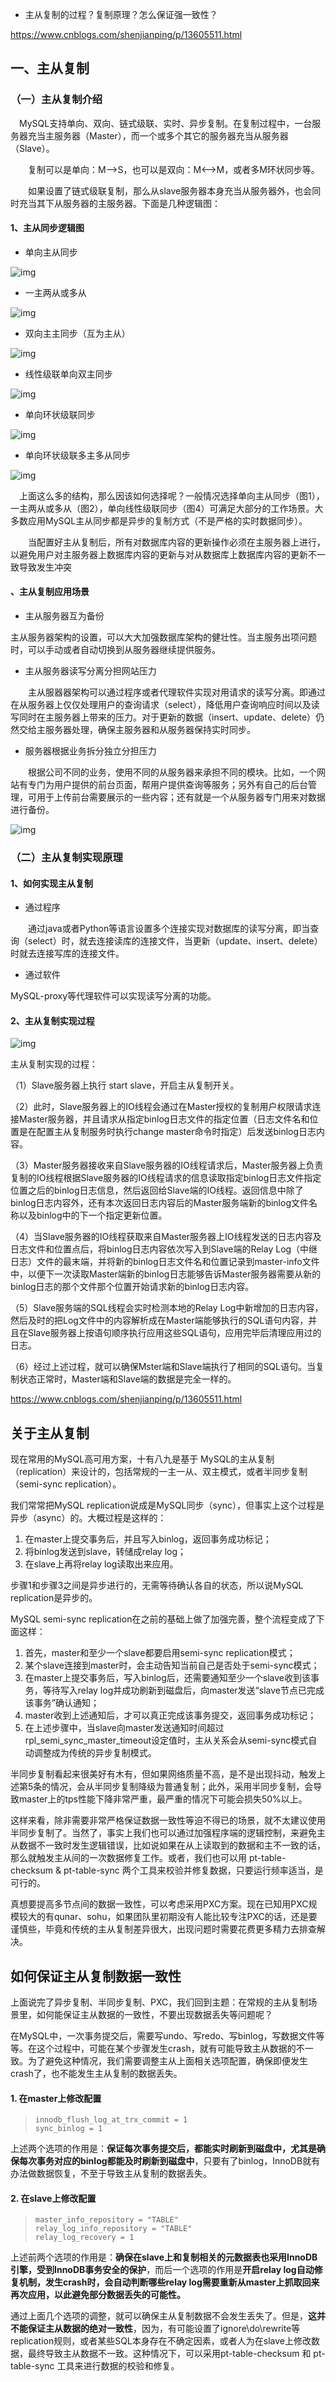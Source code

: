 - 主从复制的过程？复制原理？怎么保证强一致性？ 

https://www.cnblogs.com/shenjianping/p/13605511.html

## 一、主从复制

### （一）主从复制介绍

 　MySQL支持单向、双向、链式级联、实时、异步复制。在复制过程中，一台服务器充当主服务器（Master），而一个或多个其它的服务器充当从服务器（Slave）。

　　复制可以是单向：M-->S，也可以是双向：M<-->M，或者多M环状同步等。

　　如果设置了链式级联复制，那么从slave服务器本身充当从服务器外，也会同时充当其下从服务器的主服务器。下面是几种逻辑图：

#### 1、主从同步逻辑图

- 单向主从同步

![img](https://img2020.cnblogs.com/blog/1137363/202009/1137363-20200905171131014-1905763618.png)

- 一主两从或多从

![img](https://img2020.cnblogs.com/blog/1137363/202009/1137363-20200905171705259-1335684750.png)

- 双向主主同步（互为主从）

![img](https://img2020.cnblogs.com/blog/1137363/202009/1137363-20200905172138346-2070572140.png)

- 线性级联单向双主同步

![img](https://img2020.cnblogs.com/blog/1137363/202009/1137363-20200905172516248-1499719222.png)

-  单向环状级联同步

![img](https://img2020.cnblogs.com/blog/1137363/202009/1137363-20200905172948873-1201255383.png)

- 单向环状级联多主多从同步

![img](https://img2020.cnblogs.com/blog/1137363/202009/1137363-20200905173355254-1878298221.png)

 　上面这么多的结构，那么因该如何选择呢？一般情况选择单向主从同步（图1），一主两从或多从（图2），单向线性级联同步（图4）可满足大部分的工作场景。大多数应用MySQL主从同步都是异步的复制方式（不是严格的实时数据同步）。

　　当配置好主从复制后，所有对数据库内容的更新操作必须在主服务器上进行，以避免用户对主服务器上数据库内容的更新与对从数据库上数据库内容的更新不一致导致发生冲突

#### 、主从复制应用场景

- 主从服务器互为备份

主从服务器架构的设置，可以大大加强数据库架构的健壮性。当主服务出项问题时，可以手动或者自动切换到从服务器继续提供服务。

- 主从服务器读写分离分担网站压力

　　主从服器器架构可以通过程序或者代理软件实现对用请求的读写分离。即通过在从服务器上仅仅处理用户的查询请求（select），降低用户查询响应时间以及读写同时在主服务器上带来的压力。对于更新的数据（insert、update、delete）仍然交给主服务器处理，确保主服务器和从服务器保持实时同步。

-  服务器根据业务拆分独立分担压力

　　根据公司不同的业务，使用不同的从服务器来承担不同的模块。比如，一个网站有专门为用户提供的前台页面，帮用户提供查询等服务；另外有自己的后台管理，可用于上传前台需要展示的一些内容；还有就是一个从服务器专门用来对数据进行备份。

![img](https://img2020.cnblogs.com/blog/1137363/202009/1137363-20200906093541141-1241443990.png)

### （二）主从复制实现原理

 

####  1、如何实现主从复制

- 通过程序

　　通过java或者Python等语言设置多个连接实现对数据库的读写分离，即当查询（select）时，就去连接读库的连接文件，当更新（update、insert、delete）时就去连接写库的连接文件。

- 通过软件

MySQL-proxy等代理软件可以实现读写分离的功能。



#### 2、主从复制实现过程

![img](https://img2020.cnblogs.com/blog/1137363/202009/1137363-20200906103636613-397509942.png)

 主从复制实现的过程：

（1）Slave服务器上执行 start slave，开启主从复制开关。

（2）此时，Slave服务器上的IO线程会通过在Master授权的复制用户权限请求连接Master服务器，并且请求从指定binlog日志文件的指定位置（日志文件名和位置是在配置主从复制服务时执行change master命令时指定）后发送binlog日志内容。

（3）Master服务器接收来自Slave服务器的IO线程请求后，Master服务器上负责复制的IO线程根据Slave服务器的IO线程请求的信息读取指定binlog日志文件指定位置之后的binlog日志信息，然后返回给Slave端的IO线程。返回信息中除了binlog日志内容外，还有本次返回日志内容后的Master服务端新的binlog文件名称以及binlog中的下一个指定更新位置。

（4）当Slave服务器的IO线程获取来自Master服务器上IO线程发送的日志内容及日志文件和位置点后，将binlog日志内容依次写入到Slave端的Relay  Log（中继日志）文件的最末端，并将新的binlog日志文件名和位置记录到master-info文件中，以便下一次读取Master端新的binlog日志能够告诉Master服务器需要从新的binlog日志的那个文件那个位置开始请求新的binlog日志内容。

（5）Slave服务端的SQL线程会实时检测本地的Relay Log中新增加的日志内容，然后及时的把Log文件中的内容解析成在Master端能够执行的SQL语句内容，并且在Slave服务器上按语句顺序执行应用这些SQL语句，应用完毕后清理应用过的日志。

（6）经过上述过程，就可以确保Mster端和Slave端执行了相同的SQL语句。当复制状态正常时，Master端和Slave端的数据是完全一样的。

https://www.cnblogs.com/shenjianping/p/13605511.html



## 关于主从复制

现在常用的MySQL高可用方案，十有八九是基于 MySQL的主从复制（replication）来设计的，包括常规的一主一从、双主模式，或者半同步复制（semi-sync replication）。

我们常常把MySQL replication说成是MySQL同步（sync），但事实上这个过程是异步（async）的。大概过程是这样的：

1. 在master上提交事务后，并且写入binlog，返回事务成功标记；
2. 将binlog发送到slave，转储成relay log；
3. 在slave上再将relay log读取出来应用。

步骤1和步骤3之间是异步进行的，无需等待确认各自的状态，所以说MySQL replication是异步的。

MySQL semi-sync replication在之前的基础上做了加强完善，整个流程变成了下面这样：

1. 首先，master和至少一个slave都要启用semi-sync replication模式；
2. 某个slave连接到master时，会主动告知当前自己是否处于semi-sync模式；
3. 在master上提交事务后，写入binlog后，还需要通知至少一个slave收到该事务，等待写入relay log并成功刷新到磁盘后，向master发送“slave节点已完成该事务”确认通知；
4. master收到上述通知后，才可以真正完成该事务提交，返回事务成功标记；
5. 在上述步骤中，当slave向master发送通知时间超过rpl_semi_sync_master_timeout设定值时，主从关系会从semi-sync模式自动调整成为传统的异步复制模式。

半同步复制看起来很美好有木有，但如果网络质量不高，是不是出现抖动，触发上述第5条的情况，会从半同步复制降级为普通复制；此外，采用半同步复制，会导致master上的tps性能下降非常严重，最严重的情况下可能会损失50%以上。

这样来看，除非需要非常严格保证数据一致性等迫不得已的场景，就不太建议使用半同步复制了。当然了，事实上我们也可以通过加强程序端的逻辑控制，来避免主从数据不一致时发生逻辑错误，比如说如果在从上读取到的数据和主不一致的话，那么就触发主从间的一次数据修复工作。或者，我们也可以用 pt-table-checksum & pt-table-sync 两个工具来校验并修复数据，只要运行频率适当，是可行的。

真想要提高多节点间的数据一致性，可以考虑采用PXC方案。现在已知用PXC规模较大的有qunar、sohu，如果团队里初期没有人能比较专注PXC的话，还是要谨慎些，毕竟和传统的主从复制差异很大，出现问题时需要花费更多精力去排查解决。

## 如何保证主从复制数据一致性



上面说完了异步复制、半同步复制、PXC，我们回到主题：在常规的主从复制场景里，如何能保证主从数据的一致性，不要出现数据丢失等问题呢？

在MySQL中，一次事务提交后，需要写undo、写redo、写binlog，写数据文件等等。在这个过程中，可能在某个步骤发生crash，就有可能导致主从数据的不一致。为了避免这种情况，我们需要调整主从上面相关选项配置，确保即便发生crash了，也不能发生主从复制的数据丢失。

#### 1. 在master上修改配置

> ```
> innodb_flush_log_at_trx_commit = 1
> sync_binlog = 1
> ```

上述两个选项的作用是：**保证每次事务提交后，都能实时刷新到磁盘中，尤其是确保每次事务对应的binlog都能及时刷新到磁盘中**，只要有了binlog，InnoDB就有办法做数据恢复，不至于导致主从复制的数据丢失。

#### 2. 在slave上修改配置

> ```
> master_info_repository = "TABLE"
> relay_log_info_repository = "TABLE"
> relay_log_recovery = 1
> ```

上述前两个选项的作用是：**确保在slave上和复制相关的元数据表也采用InnoDB引擎，受到InnoDB事务安全的保护**，而后一个选项的作用是**开启relay log自动修复机制，发生crash时，会自动判断哪些relay log需要重新从master上抓取回来再次应用，以此避免部分数据丢失的可能性。**

通过上面几个选项的调整，就可以确保主从复制数据不会发生丢失了。但是，**这并不能保证主从数据的绝对一致性**，因为，有可能设置了ignore\do\rewrite等replication规则，或者某些SQL本身存在不确定因素，或者人为在slave上修改数据，最终导致主从数据不一致。这种情况下，可以采用pt-table-checksum 和 pt-table-sync 工具来进行数据的校验和修复。